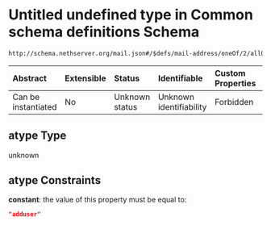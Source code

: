 # Untitled undefined type in Common schema definitions Schema

```txt
http://schema.nethserver.org/mail.json#/$defs/mail-address/oneOf/2/allOf/1/properties/atype
```



| Abstract            | Extensible | Status         | Identifiable            | Custom Properties | Additional Properties | Access Restrictions | Defined In                                      |
| :------------------ | :--------- | :------------- | :---------------------- | :---------------- | :-------------------- | :------------------ | :---------------------------------------------- |
| Can be instantiated | No         | Unknown status | Unknown identifiability | Forbidden         | Allowed               | none                | [mail.json\*](mail.json "open original schema") |

## atype Type

unknown

## atype Constraints

**constant**: the value of this property must be equal to:

```json
"adduser"
```
